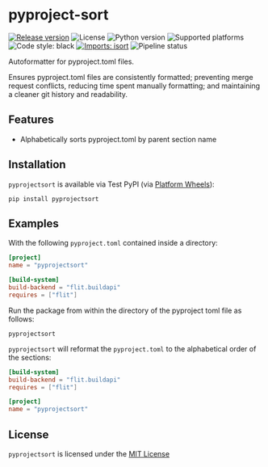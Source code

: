 # pyproject-sort

[![Release version](https://img.shields.io/badge/dynamic/json?color=green&label=version&query=%24.info.version&url=https%3A%2F%2Ftest.pypi.org%2Fpypi%2Fpyprojectsort%2Fjson)](https://test.pypi.org/pypi/pyprojectsort)
![License](https://img.shields.io/badge/license-MIT-blue)
![Python version](https://img.shields.io/badge/python-3.10-blue)
![Supported platforms](https://img.shields.io/badge/platforms-macOS%20%7C%20Windows%20%7C%20Linux-green)
![Code style: black](https://img.shields.io/badge/code%20style-black-000000.svg)
[![Imports: isort](https://img.shields.io/badge/%20imports-isort-%231674b1?style=flat&labelColor=ef8336)](https://pycqa.github.io/isort/)
![Pipeline status](https://github.com/kieran-ryan/python-package-template/actions/workflows/main.yml/badge.svg)

Autoformatter for pyproject.toml files.

Ensures pyproject.toml files are consistently formatted; preventing merge request conflicts, reducing time spent manually formatting; and maintaining a cleaner git history and readability.

## Features

- Alphabetically sorts pyproject.toml by parent section name

## Installation

`pyprojectsort` is available via Test PyPI (via [Platform Wheels](https://packaging.python.org/guides/distributing-packages-using-setuptools/#platform-wheels)):

```console
pip install pyprojectsort
```

## Examples

With the following `pyproject.toml` contained inside a directory:

```toml
[project]
name = "pyprojectsort"

[build-system]
build-backend = "flit.buildapi"
requires = ["flit"]
```

Run the package from within the directory of the pyproject toml file as follows:

```console
pyprojectsort
```

`pyprojectsort` will reformat the `pyproject.toml` to the alphabetical order of the sections:

```toml
[build-system]
build-backend = "flit.buildapi"
requires = ["flit"]

[project]
name = "pyprojectsort"
```

## License

`pyprojectsort` is licensed under the [MIT License](https://opensource.org/licenses/MIT)
